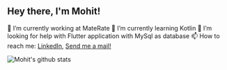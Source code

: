 ## Hey there, I'm Mohit!
<!-- <img src="https://github.com/TheDudeThatCode/TheDudeThatCode/blob/master/Assets/Hi.gif" width="29px"> -->

 🔭 I’m currently working at MateRate
 🌱 I’m currently learning Kotlin
 🤔 I’m looking for help with Flutter application with MySql as database 
 📫 How to reach me: [LinkedIn](https://www.linkedin.com/in/mohit-jain0901/), [Send me a mail!](mailto:mohit.jain9924@gmail.com)
 <br />
 
 ![Mohit's github stats](https://github-readme-stats.vercel.app/api?username=codedog001&buefy&count_private=true&show_icons=true&hide_border=true&hide=stars,issues,prs,contribs)
<br />
 <!--
- 👯 I’m looking to collaborate on...
- 🤔 I’m looking for help with Flutter application with MySql as database.
- 💬 Ask me about ...
- 📫 How to reach me: ...
- 😄 Pronouns: ...
- ⚡ Fun fact: ...
-->
